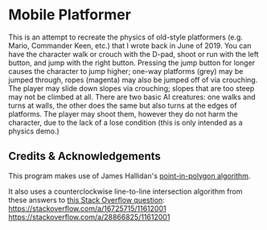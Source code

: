 Mobile Platformer
=================
This is an attempt to recreate the physics of old-style platformers (e.g. Mario, Commander Keen, etc.) that I wrote back in June of 2019.
You can have the character walk or crouch with the D-pad, shoot or run with the left button, and jump with the right button.
Pressing the jump button for longer causes the character to jump higher; one-way platforms (grey) may be jumped through, ropes (magenta) may also be jumped off of via crouching. The player may slide down slopes via crouching; slopes that are too steep may not be climbed at all.
There are two basic AI creatures: one walks and turns at walls, the other does the same but also turns at the edges of platforms.
The player may shoot them, however they do not harm the character, due to the lack of a lose condition (this is only intended as a physics demo.)

Credits & Acknowledgements
--------------------------
This program makes use of James Hallidan's [point-in-polygon algorithm](https://github.com/substack/point-in-polygon).

It also uses a counterclockwise line-to-line intersection algorithm from these answers to [this Stack Overflow question](https://stackoverflow.com/q/9043805/11612001):
	https://stackoverflow.com/a/16725715/11612001
	https://stackoverflow.com/a/28866825/11612001
